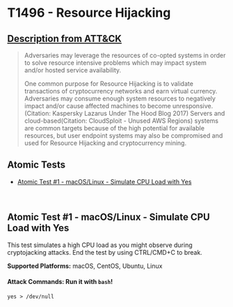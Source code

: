 # T1496 - Resource Hijacking
## [Description from ATT&CK](https://attack.mitre.org/wiki/Technique/T1496)
<blockquote>Adversaries may leverage the resources of co-opted systems in order to solve resource intensive problems which may impact system and/or hosted service availability. 

One common purpose for Resource Hijacking is to validate transactions of cryptocurrency networks and earn virtual currency. Adversaries may consume enough system resources to negatively impact and/or cause affected machines to become unresponsive.(Citation: Kaspersky Lazarus Under The Hood Blog 2017) Servers and cloud-based(Citation: CloudSploit - Unused AWS Regions) systems are common targets because of the high potential for available resources, but user endpoint systems may also be compromised and used for Resource Hijacking and cryptocurrency mining.</blockquote>

## Atomic Tests

- [Atomic Test #1 - macOS/Linux - Simulate CPU Load with Yes](#atomic-test-1---macoslinux---simulate-cpu-load-with-yes)


<br/>

## Atomic Test #1 - macOS/Linux - Simulate CPU Load with Yes
This test simulates a high CPU load as you might observe during cryptojacking attacks.
End the test by using CTRL/CMD+C to break.

**Supported Platforms:** macOS, CentOS, Ubuntu, Linux



#### Attack Commands: Run it with `bash`! 
```
yes > /dev/null
```





<br/>
